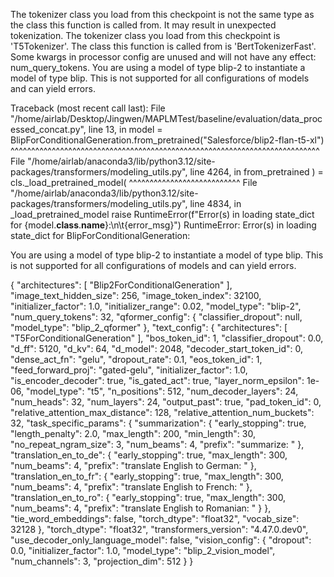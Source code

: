 The tokenizer class you load from this checkpoint is not the same type as the class this function is called from. It may result in unexpected tokenization. 
The tokenizer class you load from this checkpoint is 'T5Tokenizer'. 
The class this function is called from is 'BertTokenizerFast'.
Some kwargs in processor config are unused and will not have any effect: num_query_tokens. 
You are using a model of type blip-2 to instantiate a model of type blip. This is not supported for all configurations of models and can yield errors.

Traceback (most recent call last):
  File "/home/airlab/Desktop/Jingwen/MAPLMTest/baseline/evaluation/data_processed_concat.py", line 13, in <module>
    model = BlipForConditionalGeneration.from_pretrained("Salesforce/blip2-flan-t5-xl")
            ^^^^^^^^^^^^^^^^^^^^^^^^^^^^^^^^^^^^^^^^^^^^^^^^^^^^^^^^^^^^^^^^^^^^^^^^^^^
  File "/home/airlab/anaconda3/lib/python3.12/site-packages/transformers/modeling_utils.py", line 4264, in from_pretrained
    ) = cls._load_pretrained_model(
        ^^^^^^^^^^^^^^^^^^^^^^^^^^^
  File "/home/airlab/anaconda3/lib/python3.12/site-packages/transformers/modeling_utils.py", line 4834, in _load_pretrained_model
    raise RuntimeError(f"Error(s) in loading state_dict for {model.__class__.__name__}:\n\t{error_msg}")
RuntimeError: Error(s) in loading state_dict for BlipForConditionalGeneration:

You are using a model of type blip-2 to instantiate a model of type blip. This is not supported for all configurations of models and can yield errors.

{
  "architectures": [
    "Blip2ForConditionalGeneration"
  ],
  "image_text_hidden_size": 256,
  "image_token_index": 32100,
  "initializer_factor": 1.0,
  "initializer_range": 0.02,
  "model_type": "blip-2",
  "num_query_tokens": 32,
  "qformer_config": {
    "classifier_dropout": null,
    "model_type": "blip_2_qformer"
  },
  "text_config": {
    "architectures": [
      "T5ForConditionalGeneration"
    ],
    "bos_token_id": 1,
    "classifier_dropout": 0.0,
    "d_ff": 5120,
    "d_kv": 64,
    "d_model": 2048,
    "decoder_start_token_id": 0,
    "dense_act_fn": "gelu",
    "dropout_rate": 0.1,
    "eos_token_id": 1,
    "feed_forward_proj": "gated-gelu",
    "initializer_factor": 1.0,
    "is_encoder_decoder": true,
    "is_gated_act": true,
    "layer_norm_epsilon": 1e-06,
    "model_type": "t5",
    "n_positions": 512,
    "num_decoder_layers": 24,
    "num_heads": 32,
    "num_layers": 24,
    "output_past": true,
    "pad_token_id": 0,
    "relative_attention_max_distance": 128,
    "relative_attention_num_buckets": 32,
    "task_specific_params": {
      "summarization": {
        "early_stopping": true,
        "length_penalty": 2.0,
        "max_length": 200,
        "min_length": 30,
        "no_repeat_ngram_size": 3,
        "num_beams": 4,
        "prefix": "summarize: "
      },
      "translation_en_to_de": {
        "early_stopping": true,
        "max_length": 300,
        "num_beams": 4,
        "prefix": "translate English to German: "
      },
      "translation_en_to_fr": {
        "early_stopping": true,
        "max_length": 300,
        "num_beams": 4,
        "prefix": "translate English to French: "
      },
      "translation_en_to_ro": {
        "early_stopping": true,
        "max_length": 300,
        "num_beams": 4,
        "prefix": "translate English to Romanian: "
      }
    },
    "tie_word_embeddings": false,
    "torch_dtype": "float32",
    "vocab_size": 32128
  },
  "torch_dtype": "float32",
  "transformers_version": "4.47.0.dev0",
  "use_decoder_only_language_model": false,
  "vision_config": {
    "dropout": 0.0,
    "initializer_factor": 1.0,
    "model_type": "blip_2_vision_model",
    "num_channels": 3,
    "projection_dim": 512
  }
}
